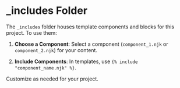 # _includes Folder

The `_includes` folder houses template components and blocks for this project. To use them:

1. **Choose a Component**: Select a component (`component_1.njk` or `component_2.njk`) for your content.

2. **Include Components**: In templates, use `{% include "component_name.njk" %}`.

Customize as needed for your project.